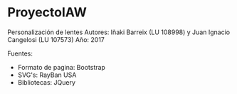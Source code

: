 # ProyectoIAW
Personalización de lentes
Autores: Iñaki Barreix (LU 108998) y Juan Ignacio Cangelosi (LU 107573)
Año: 2017

Fuentes:
- Formato de pagina: Bootstrap
- SVG's: RayBan USA
- Bibliotecas: JQuery
